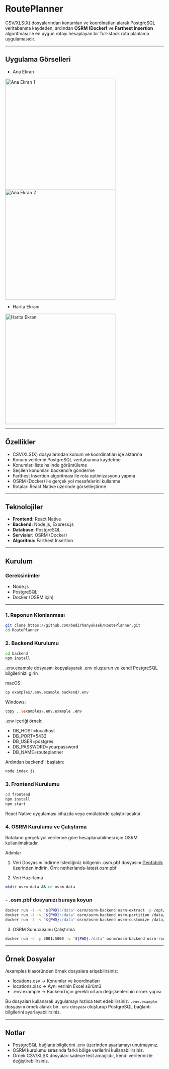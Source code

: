 # RoutePlanner

CSV/XLS(X) dosyalarından konumları ve koordinatları alarak PostgreSQL veritabanına kaydeden, ardından **OSRM (Docker)** ve **Farthest Insertion** algoritması ile en uygun rotayı hesaplayan bir full-stack rota planlama uygulamasıdır.

---
## Uygulama Görselleri
- Ana Ekran
<img src="https://i.imgur.com/aLoRz1P.png" alt="Ana Ekran 1" width="350"/>
<img src="https://i.imgur.com/YA2OaLJ.png" alt="Ana Ekran 2" width="350"/>

- Harita Ekranı
<img src="https://i.imgur.com/4COU552.png" alt="Harita Ekranı" width="350"/>

---

## Özellikler
- CSV/XLS(X) dosyalarından konum ve koordinatları içe aktarma
- Konum verilerini PostgreSQL veritabanına kaydetme
- Konumları liste halinde görüntüleme
- Seçilen konumları backend’e gönderme
- Farthest Insertion algoritması ile rota optimizasyonu yapma
- OSRM (Docker) ile gerçek yol mesafelerini kullanma
- Rotaları React Native üzerinde görselleştirme

---

## Teknolojiler
- **Frontend:** React Native  
- **Backend:** Node.js, Express.js  
- **Database:** PostgreSQL
- **Servisler:** OSRM (Docker)  
- **Algoritma:** Farthest Insertion  

---

## Kurulum

### Gereksinimler
- Node.js
- PostgreSQL
- Docker (OSRM için)

---

### 1. Reponun Klonlanması
```bash
git clone https://github.com/bedirhanyuksek/RoutePlanner.git
cd RoutePlanner
```

### 2. Backend Kurulumu
```bash
cd backend
npm install
```
.env.example dosyasını kopyalayarak .env oluşturun ve kendi PostgreSQL bilgilerinizi girin

macOS:
```bash
cp examples/.env.example backend/.env
```
Windows:
```bash
copy ..\examples\.env.example .env
```

.env içeriği örnek:

- DB_HOST=localhost
- DB_PORT=5432
- DB_USER=postgres
- DB_PASSWORD=yourpassword
- DB_NAME=routeplanner

Ardından backend'i başlatın:
```bash
node index.js
```

### 3. Frontend Kurulumu
```bash
cd frontend
npm install
npm start
```
React Native uygulaması cihazda veya emülatörde çalıştırılacaktır.

### 4. OSRM Kurulumu ve Çalıştırma

Rotaların gerçek yol verilerine göre hesaplanabilmesi için OSRM kullanılmaktadır.

Adımlar
1. Veri Dosyasını İndirme
İstediğiniz bölgenin .osm.pbf dosyasını [Geofabrik](https://download.geofabrik.de/) üzerinden indirin.
Örn: netherlands-latest.osm.pbf

2. Veri Hazırlama
```bash
mkdir osrm-data && cd osrm-data
```
### - .osm.pbf dosyanızı buraya koyun
```bash
docker run -t -v "${PWD}:/data" osrm/osrm-backend osrm-extract -p /opt/car.lua /data/netherlands-latest.osm.pbf
docker run -t -v "${PWD}:/data" osrm/osrm-backend osrm-partition /data/netherlands-latest.osrm
docker run -t -v "${PWD}:/data" osrm/osrm-backend osrm-customize /data/netherlands-latest.osrm
```

3. OSRM Sunucusunu Çalıştırma
```bash
docker run -d -p 5001:5000 -v "${PWD}:/data" osrm/osrm-backend osrm-routed /data/netherlands-latest.osrm
```

---

## Örnek Dosyalar
/examples klasöründen örnek dosyalara erişebilirsiniz:
- locations.csv -> Konumlar ve koordinatları
- locations.xlsx -> Aynı verinin Excel sürümü
- .env.example -> Backend için gerekli ortam değişkenlerinin örnek yapısı

Bu dosyaları kullanarak uygulamayı hızlıca test edebilirsiniz. `.env.example` dosyasını örnek alarak bir `.env` dosyası oluşturup PostgreSQL bağlantı bilgilerini ayarlayabilirsiniz. 

---

## Notlar
- PostgreSQL bağlantı bilgilerini .env üzerinden ayarlamayı unutmayınız.
- OSRM kurulumu sırasında farklı bölge verilerini kullanabilirsiniz.
- Örnek CSV/XLSX dosyaları sadece test amaçlıdır, kendi verilerinizle değiştirebilirsiniz.
